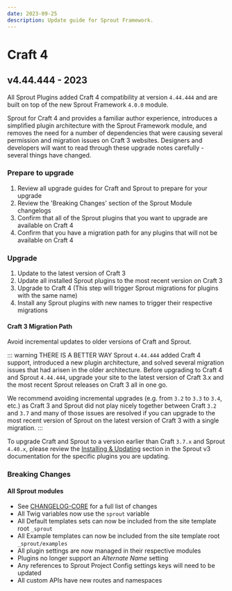 ```yaml
---
date: 2023-09-25
description: Update guide for Sprout Framework.
---
```


# Craft 4

## v4.44.444 - 2023

All Sprout Plugins added Craft 4 compatibility at version `4.44.444` and are built on top of the new Sprout Framework `4.0.0` module.

Sprout for Craft 4 and provides a familiar author experience, introduces a simplified plugin architecture with the Sprout Framework module, and removes the need for a number of dependencies that were causing several permission and migration issues on Craft 3 websites. Designers and developers will want to read through these upgrade notes carefully - several things have changed.

### Prepare to upgrade

1. Review all upgrade guides for Craft and Sprout to prepare for your upgrade
2. Review the 'Breaking Changes' section of the Sprout Module changelogs
3. Confirm that all of the Sprout plugins that you want to upgrade are available on Craft 4
4. Confirm that you have a migration path for any plugins that will not be available on Craft 4

### Upgrade

1. Update to the latest version of Craft 3
2. Update all installed Sprout plugins to the most recent version on Craft 3
3. Upgrade to Craft 4 (This step will trigger Sprout migrations for plugins with the same name)
4. Install any Sprout plugins with new names to trigger their respective migrations

#### Craft 3 Migration Path

Avoid incremental updates to older versions of Craft and Sprout.

::: warning THERE IS A BETTER WAY
Sprout `4.44.444` added Craft 4 support, introduced a new plugin architecture, and solved several migration issues that had arisen in the older architecture. Before upgrading to Craft 4 and Sprout `4.44.444`, upgrade your site to the latest version of Craft 3.x and the most recent Sprout releases on Craft 3 all in one go.

We recommend avoiding incremental upgrades (e.g. from `3.2` to `3.3` to `3.4`, etc.) as Craft 3 and Sprout did not play nicely together between Craft `3.2` and `3.7` and many of those issues are resolved if you can upgrade to the most recent version of Sprout on the latest version of Craft 3 with a single migration.
:::

To upgrade Craft and Sprout to a version earlier than Craft `3.7.x` and Sprout `4.40.x`, please review the [Installing &amp; Updating][#v3Docs] section in the Sprout v3 documentation for the specific plugins you are updating.

[#v3Docs]: https://sprout.barrelstrengthdesign.com/docs/craft-v3/

### Breaking Changes

#### All Sprout modules

- See [CHANGELOG-CORE](https://github.com/barrelstrength/craft-sprout/blob/v4/CHANGELOG) for a full list of changes
- All Twig variables now use the `sprout` variable
- All Default templates sets can now be included from the site template root `_sprout`
- All Example templates can now be included from the site template root `_sprout/examples`
- All plugin settings are now managed in their respective modules
- Plugins no longer support an _Alternate Name_ setting
- Any references to Sprout Project Config settings keys will need to be updated
- All custom APIs have new routes and namespaces

[//]: # (### Sprout Forms)

[//]: # ()

[//]: # (- Updated Resource loading Asset Bundles for front-end forms. People may need to migrate over? Or can keep the old)

[//]: # (  syntax? I think so... same filenames.)

[//]: # ()

[//]: # (### Email)

[//]: # ()

[//]: # (- Migration should add CC and BCC to TO field as comma-delimited emails? &#40;Removed SendMethod, CC, and BCC&#41;)

[//]: # ()

[//]: # (### Fields)

[//]: # ()

[//]: # (- REMOVED Notes field. Migrated to UI Elements.)

[//]: # (  Craft's new UI Elements replaces the need for the Sprout Notes field? and others?)

[//]: # ()

[//]: # (UI elements – Add custom headings, tips, warnings, and horizontal rules to your field layouts. You can even add custom)

[//]: # (UI elements based on Twig templates. &#40;Yes, plugins can register additional UI elements as well!&#41;)

[//]: # ()

[//]: # (- Release an update on 3.x for Notes field that notifies folks we'll be deprecating the Rich Text and HTML options and)

[//]: # (  only migrating to Markdown via Craft's Tips/Warning UI elements in the future.)

[//]: # ()

[//]: # (Review Phone field. In this case, it appears to be returning a string of a number if I kill the script and Craft::dd&#40;)

[//]: # ($value&#41; in the normalizeValue method. But, ideally we normalize this to be a form model so where does this string value)

[//]: # (come from?)

[//]: # (https://sprout.straightupcraft.com.ddev.site/admin/entries/sproutFieldExamples/21-field-test)

[//]: # ()

[//]: # (So it looks like our Phone Field => Plain Text migration during the Craft 3 upgrade fails in some scenarios, leading to)

[//]: # (a situation where you may have a phone field that has old number values from before the migration &#40;1231231234&#41; and new)

[//]: # (format international JSON values for anything that was saved after the update.)

[//]: # (It's hard for us to clean these up, because we don't know the international code we should put the numbers into, so old)

[//]: # (values need to be updated manually. Or we need to switch all fields to PlainText leading to potentially plain text)

[//]: # (fields with the new JSON values now. \<sigh\>)

[//]: # (Build a utility that identifies where these exist and provide SQL queries that can identify all the IDs of the fields in)

[//]: # (question &#40;all phone fields in global context that don't contain a "{" or that do contain one&#41; and another query that)

[//]: # (uses those IDs to update and CONCAT the other format.)

[//]: # ()

[//]: # (And migrated phone field as straight numbers 1231234111 vs {"country":"AS","phone":"707-654-1234"})

[//]: # (Make sure phone gets migrated properly or converted to Plain Text field.)

[//]: # (We were supposed to migrate these to plain text in the upgrade to Craft 3... see where this fails or gets undone.)

[//]: # ()

[//]: # (Review OLD Sprout Fields migrations &#40;And make sure we're dealing with global/sproutForms scope properly&#41;)

[//]: # (m180221_161521_update_type.php <= this changes the classname before the following migrations run their queries looking for the old class name.)

[//]: # (m180221_161522_notes_fields.php)

[//]: # (m180221_161523_phone_fields.php)

[//]: # (m180221_161524_email_select_fields.php)

[//]: # (m180221_161525_regular_expression_fields.php)

[//]: # (m180221_161526_link_fields.php)

[//]: # (m180221_161527_email_fields.php)

[//]: # (m180221_161528_hidden_fields.php)

[//]: # (m180221_161529_invisible_fields.php)

[//]: # ()

[//]: # (# REVIEW THINGS)

[//]: # ()

[//]: # (SELECT *)

[//]: # (FROM craft_content)

[//]: # (WHERE field_phoneSprout LIKE '%{%';)

[//]: # ()

[//]: # (SELECT *)

[//]: # (FROM craft_content)

[//]: # (WHERE field_phoneSprout NOT LIKE '%{%';)

[//]: # ()

[//]: # (# GET IDS OF TARGET COLUMN DATA)

[//]: # ()

[//]: # (SELECT id)

[//]: # (FROM craft_content)

[//]: # (WHERE field_phoneSprout LIKE '%{%';)

[//]: # ()

[//]: # (SELECT id)

[//]: # (FROM craft_content)

[//]: # (WHERE field_phoneSprout NOT LIKE '%{%';)

[//]: # ()

[//]: # (# UPDATE)

[//]: # ()

[//]: # (UPDATE craft_content)

[//]: # (SET field_phoneSprout = CONCAT&#40;'{"country":"AF","phone":"',field_phoneSprout,'"}'&#41;)

[//]: # (WHERE field_phoneSprout NOT LIKE '%{%')

[//]: # (AND id = @id;)

[//]: # ()

[//]: # (UPDATE craft_content AS table1)

[//]: # (JOIN)

[//]: # (&#40;)

[//]: # (SELECT id)

[//]: # (FROM craft_content)

[//]: # (WHERE field_phoneSprout NOT LIKE '%{%')

[//]: # (&#41; table2)

[//]: # (ON table1.id = table2.id)

[//]: # (SET table1.field_phoneSprout = CONCAT&#40;'{"country":"AF","phone":"',table1.field_phoneSprout,'"}'&#41;;)


